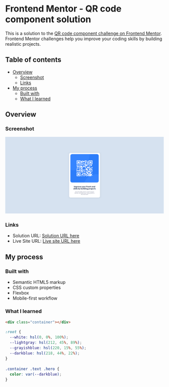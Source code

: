# Frontend Mentor - QR code component solution

This is a solution to the [QR code component challenge on Frontend Mentor](https://www.frontendmentor.io/challenges/qr-code-component-iux_sIO_H). Frontend Mentor challenges help you improve your coding skills by building realistic projects.

## Table of contents

- [Overview](#overview)
  - [Screenshot](#screenshot)
  - [Links](#links)
- [My process](#my-process)
  - [Built with](#built-with)
  - [What I learned](#what-i-learned)

## Overview

### Screenshot

![](./design/my-preview.png)

### Links

- Solution URL: [Solution URL here](https://www.frontendmentor.io/solutions/mobile-first-qr-code-component-IRZl-w8v_K)
- Live Site URL: [Live site URL here](https://berkcan-qr-code.netlify.app/)

## My process

### Built with

- Semantic HTML5 markup
- CSS custom properties
- Flexbox
- Mobile-first workflow

### What I learned

```html
<div class="container"></div>
```

```css
:root {
  --white: hsl(0, 0%, 100%);
  --lightgray: hsl(212, 45%, 89%);
  --grayishblue: hsl(220, 15%, 55%);
  --darkblue: hsl(218, 44%, 22%);
}

.container .text .hero {
  color: var(--darkblue);
}
```
